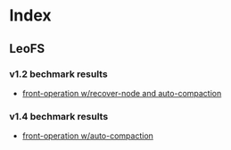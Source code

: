 # Index
## LeoFS
### v1.2 bechmark results
* [front-operation w/recover-node and auto-compaction](https://github.com/leo-project/notes/tree/master/leofs/benchmark/leofs/1.2/recover_with_front)

### v1.4 bechmark results
* [front-operation w/auto-compaction](https://github.com/leo-project/notes/tree/master/leofs/benchmark/leofs/1.4/front)
